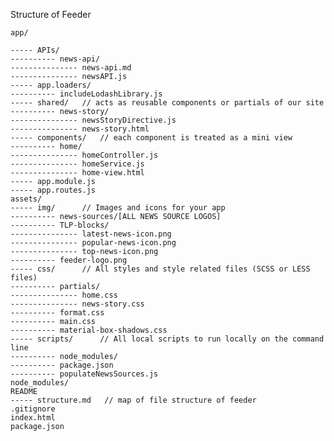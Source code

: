Structure of Feeder

    app/

    ----- APIs/
    ---------- news-api/
    --------------- news-api.md
    --------------- newsAPI.js
    ----- app.loaders/
    ---------- includeLodashLibrary.js
    ----- shared/   // acts as reusable components or partials of our site
    ---------- news-story/
    --------------- newsStoryDirective.js
    --------------- news-story.html
    ----- components/   // each component is treated as a mini view
    ---------- home/
    --------------- homeController.js
    --------------- homeService.js
    --------------- home-view.html
    ----- app.module.js
    ----- app.routes.js
    assets/
    ----- img/      // Images and icons for your app
    ---------- news-sources/[ALL NEWS SOURCE LOGOS]
    ---------- TLP-blocks/
    --------------- latest-news-icon.png
    --------------- popular-news-icon.png
    --------------- top-news-icon.png
    ---------- feeder-logo.png
    ----- css/      // All styles and style related files (SCSS or LESS files)
    ---------- partials/
    --------------- home.css
    --------------- news-story.css
    ---------- format.css
    ---------- main.css
    ---------- material-box-shadows.css
    ----- scripts/      // All local scripts to run locally on the command line
    ---------- node_modules/
    ---------- package.json
    ---------- populateNewsSources.js
    node_modules/
    README
    ----- structure.md   // map of file structure of feeder
    .gitignore
    index.html
    package.json
